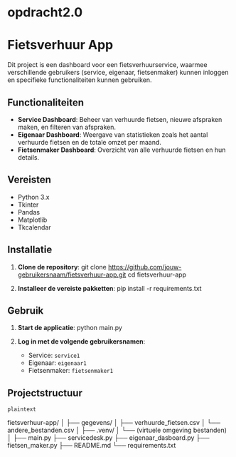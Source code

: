 # opdracht2.0
 

# Fietsverhuur App
Dit project is een dashboard voor een fietsverhuurservice, waarmee verschillende gebruikers (service, eigenaar, fietsenmaker) kunnen inloggen en specifieke functionaliteiten kunnen gebruiken.

## Functionaliteiten

- **Service Dashboard**: Beheer van verhuurde fietsen, nieuwe afspraken maken, en filteren van afspraken.
- **Eigenaar Dashboard**: Weergave van statistieken zoals het aantal verhuurde fietsen en de totale omzet per maand.
- **Fietsenmaker Dashboard**: Overzicht van alle verhuurde fietsen en hun details.

## Vereisten

- Python 3.x
- Tkinter
- Pandas
- Matplotlib
- Tkcalendar

## Installatie

1. **Clone de repository**:
    git clone https://github.com/jouw-gebruikersnaam/fietsverhuur-app.git
    cd fietsverhuur-app

2. **Installeer de vereiste pakketten**:
        pip install -r requirements.txt
  
## Gebruik

1. **Start de applicatie**:
    python main.py


2. **Log in met de volgende gebruikersnamen**:
    - Service: `service1`
    - Eigenaar: `eigenaar1`
    - Fietsenmaker: `fietsenmaker1`

## Projectstructuur
    plaintext
fietsverhuur-app/
│
├── gegevens/
│   ├── verhuurde_fietsen.csv
│   └── andere_bestanden.csv
│
├── .venv/
│   └── (virtuele omgeving bestanden)
│
├── main.py
├── servicedesk.py
├── eigenaar_dasboard.py
├── fietsen_maker.py
├── README.md
└── requirements.txt